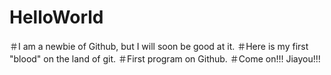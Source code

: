# HelloWorld
＃I am a newbie of Github, but I will soon be good at it. 
＃Here is my first "blood" on the land of git.
＃First program on Github.
＃Come on!!! Jiayou!!!
